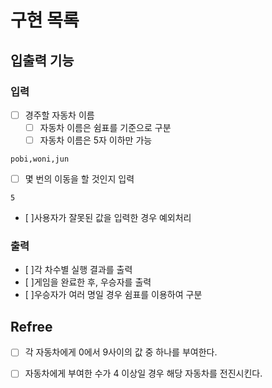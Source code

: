 # 구현 목록

## 입출력 기능

### 입력

-   [ ] 경주할 자동차 이름
    -   [ ] 자동차 이름은 쉼표를 기준으로 구분
    -   [ ] 자동차 이름은 5자 이하만 가능
```
pobi,woni,jun
```
- [ ] 몇 번의 이동을 할 것인지 입력
```
5
```
- [ ]사용자가 잘못된 값을 입력한 경우 예외처리

### 출력
- [ ]각 차수별 실행 결과를 출력
- [ ]게임을 완료한 후, 우승자를 출력
- [ ]우승자가 여러 명일 경우 쉼표를 이용하여 구분

## Refree
- [ ] 각 자동차에게 0에서 9사이의 값 중 하나를 부여한다.
- [ ] 자동차에게 부여한 수가 4 이상일 경우 해당 자동차를 전진시킨다.
  